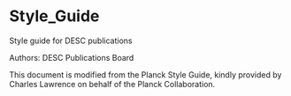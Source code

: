 # Style_Guide
Style guide for DESC publications

Authors: DESC Publications Board

This document is modified from the Planck Style Guide, kindly provided by Charles Lawrence on behalf of the Planck Collaboration.
